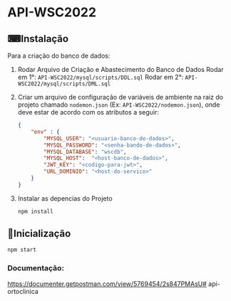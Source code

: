 # API-WSC2022
## ⌨Instalação
Para a criação do banco de dados:
 1. Rodar Arquivo de Criação e Abastecimento do Banco de Dados
 Rodar em 1°: `API-WSC2022/mysql/scripts/DDL.sql`
 Rodar em 2°: `API-WSC2022/mysql/scripts/DML.sql`

2. Criar um arquivo de configuração de variáveis de ambiente na raiz do projeto chamado `nodemon.json` (Ex: `API-WSC2022/nodemon.json`), onde deve estar de acordo com os atributos a seguir:
    ```json
    {
        "env" : {        
            "MYSQL_USER": "<usuario-banco-de-dados>",
            "MYSQL_PASSWORD": "<senha-bando-de-dados>",
            "MYSQL_DATABASE": "wscdb",
            "MYSQL_HOST":  "<host-banco-de-dados>",
            "JWT_KEY": "<codigo-para-jwt>",
            "URL_DOMINIO": "<host-do-servico>"
        }
    }
3. Instalar as depencias do Projeto
    ```sh
    npm install
    ```

## 🔰Inicialização
```sh
npm start
```

### Documentação:
https://documenter.getpostman.com/view/5769454/2s847PMAsU# api-ortoclinica

